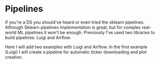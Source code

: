 # Pipelines

If you're a DS you should've heard or even tried the sklearn pipelines. Although Sklearn pipelines implementation is great, but for complex real-world ML pipelines it won't be enough. Previously I've used two libraries to build pipelines: Luigi and Airflow. 

Here I will add two examples with Luigi and Airflow.
In the first example (Luigi) I will create a pipeline for automatic ticker downloading and plot creation.
